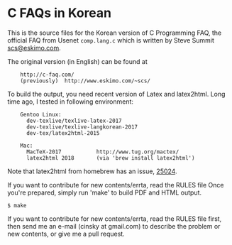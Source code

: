 
C FAQs in Korean
================

This is the source files for the Korean version of C Programming FAQ,
the official FAQ from Usenet `comp.lang.c` which is written by Steve
Summit <scs@eskimo.com>.

The original version (in English) can be found at

        http://c-faq.com/
        (previously)  http://www.eskimo.com/~scs/



To build the output, you need recent version of Latex and latex2html.
Long time ago, I tested in following environment:

        Gentoo Linux:
          dev-texlive/texlive-latex-2017
          dev-texlive/texlive-langkorean-2017
          dev-tex/latex2html-2015
      
        Mac:
          MacTeX-2017           http://www.tug.org/mactex/
          latex2html 2018       (via 'brew install latex2html')

Note that latex2html from homebrew has an issue,
[25024](https://github.com/Homebrew/homebrew-core/issues/25024).



If you want to contribute for new contents/errta, read the RULES file
Once you're prepared, simply run 'make' to build PDF and HTML output.

    $ make
    


If you want to contribute for new contents/errta, read the RULES file
first, then send me an e-mail (cinsky at gmail.com) to describe the
problem or new contents, or give me a pull request.

